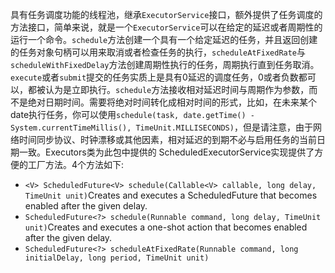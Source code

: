 具有任务调度功能的线程池，继承`ExecutorService`接口，额外提供了任务调度的方法接口，简单来说，就是一个`ExecutorService`可以在给定的延迟或者周期性的运行一个命令。`schedule`方法创建一个具有一个给定延迟的任务，并且返回创建的任务对象句柄可以用来取消或者检查任务的执行，`scheduleAtFixedRate`与`scheduleWithFixedDelay`方法创建周期性执行的任务，周期执行直到任务取消。`execute`或者`submit`提交的任务实质上是具有0延迟的调度任务，0或者负数都可以，都被认为是立即执行。`schedule`方法接收相对延迟时间与周期作为参数，而不是绝对日期时间。需要将绝对时间转化成相对时间的形式，比如，在未来某个date执行任务，你可以使用`schedule(task, date.getTime() - System.currentTimeMillis(), TimeUnit.MILLISECONDS)`，但是请注意，由于网络时间同步协议、时钟漂移或其他因素，相对延迟的到期不必与启用任务的当前日期一致。Executors类为此包中提供的 ScheduledExecutorService实现提供了方便的工厂方法。4个方法如下:
- `<V> ScheduledFuture<V> schedule(Callable<V> callable, long delay, TimeUnit unit)`Creates and executes a ScheduledFuture that becomes enabled after the given delay.
- `ScheduledFuture<?> schedule(Runnable command, long delay, TimeUnit unit)`Creates and executes a one-shot action that becomes enabled after the given delay.
- `ScheduledFuture<?> scheduleAtFixedRate(Runnable command, long initialDelay, long period, TimeUnit unit)`